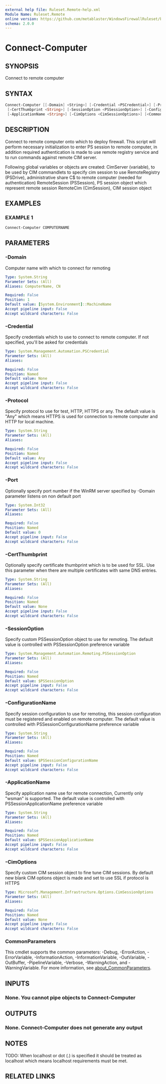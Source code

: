 ```yaml
---
external help file: Ruleset.Remote-help.xml
Module Name: Ruleset.Remote
online version: https://github.com/metablaster/WindowsFirewallRuleset/blob/master/Modules/Ruleset.Remote/Help/en-US/Connect-Computer.md
schema: 2.0.0
---
```


# Connect-Computer

## SYNOPSIS

Connect to remote computer

## SYNTAX

```powershell
Connect-Computer [[-Domain] <String>] [-Credential <PSCredential>] [-Protocol <String>] [-Port <Int32>]
 [-CertThumbprint <String>] [-SessionOption <PSSessionOption>] [-ConfigurationName <String>]
 [-ApplicationName <String>] [-CimOptions <CimSessionOptions>] [<CommonParameters>]
```

## DESCRIPTION

Connect to remote computer onto which to deploy firewall.
This script will perform necessary initialization to enter PS session to remote computer,
in addition required authentication is made to use remote registry service and to run commands
against remote CIM server.

Following global variables or objects are created:
CimServer (variable), to be used by CIM commandlets to specify cim session to use
RemoteRegistry (PSDrive), administrative share C$ to remote computer (needed for authentication)
RemoteSession (PSSession), PS session object which represent remote session
RemoteCim (CimSession), CIM session object

## EXAMPLES

### EXAMPLE 1

```powershell
Connect-Computer COMPUTERNAME
```

## PARAMETERS

### -Domain

Computer name with which to connect for remoting

```yaml
Type: System.String
Parameter Sets: (All)
Aliases: ComputerName, CN

Required: False
Position: 1
Default value: [System.Environment]::MachineName
Accept pipeline input: False
Accept wildcard characters: False
```

### -Credential

Specify credentials which to use to connect to remote computer.
If not specified, you'll be asked for credentials

```yaml
Type: System.Management.Automation.PSCredential
Parameter Sets: (All)
Aliases:

Required: False
Position: Named
Default value: None
Accept pipeline input: False
Accept wildcard characters: False
```

### -Protocol

Specify protocol to use for test, HTTP, HTTPS or any.
The default value is "Any" which means HTTPS is used for connection to remote computer
and HTTP for local machine.

```yaml
Type: System.String
Parameter Sets: (All)
Aliases:

Required: False
Position: Named
Default value: Any
Accept pipeline input: False
Accept wildcard characters: False
```

### -Port

Optionally specify port number if the WinRM server specified by
-Domain parameter listens on non default port

```yaml
Type: System.Int32
Parameter Sets: (All)
Aliases:

Required: False
Position: Named
Default value: 0
Accept pipeline input: False
Accept wildcard characters: False
```

### -CertThumbprint

Optionally specify certificate thumbprint which is to be used for SSL.
Use this parameter when there are multiple certificates with same DNS entries.

```yaml
Type: System.String
Parameter Sets: (All)
Aliases:

Required: False
Position: Named
Default value: None
Accept pipeline input: False
Accept wildcard characters: False
```

### -SessionOption

Specify custom PSSessionOption object to use for remoting.
The default value is controlled with PSSessionOption preference variable

```yaml
Type: System.Management.Automation.Remoting.PSSessionOption
Parameter Sets: (All)
Aliases:

Required: False
Position: Named
Default value: $PSSessionOption
Accept pipeline input: False
Accept wildcard characters: False
```

### -ConfigurationName

Specify session configuration to use for remoting, this session configuration must
be registered and enabled on remote computer.
The default value is controlled with PSSessionConfigurationName preference variable

```yaml
Type: System.String
Parameter Sets: (All)
Aliases:

Required: False
Position: Named
Default value: $PSSessionConfigurationName
Accept pipeline input: False
Accept wildcard characters: False
```

### -ApplicationName

Specify application name use for remote connection,
Currently only "wsman" is supported.
The default value is controlled with PSSessionApplicationName preference variable

```yaml
Type: System.String
Parameter Sets: (All)
Aliases:

Required: False
Position: Named
Default value: $PSSessionApplicationName
Accept pipeline input: False
Accept wildcard characters: False
```

### -CimOptions

Specify custom CIM session object to fine tune CIM sessions.
By default new blank CIM options object is made and set to use SSL if protocol is HTTPS

```yaml
Type: Microsoft.Management.Infrastructure.Options.CimSessionOptions
Parameter Sets: (All)
Aliases:

Required: False
Position: Named
Default value: None
Accept pipeline input: False
Accept wildcard characters: False
```

### CommonParameters

This cmdlet supports the common parameters: -Debug, -ErrorAction, -ErrorVariable, -InformationAction, -InformationVariable, -OutVariable, -OutBuffer, -PipelineVariable, -Verbose, -WarningAction, and -WarningVariable. For more information, see [about_CommonParameters](http://go.microsoft.com/fwlink/?LinkID=113216).

## INPUTS

### None. You cannot pipe objects to Connect-Computer

## OUTPUTS

### None. Connect-Computer does not generate any output

## NOTES

TODO: When localhost or dot (.) is specified it should be treated as localhost which means localhost
requirements must be met.

## RELATED LINKS

